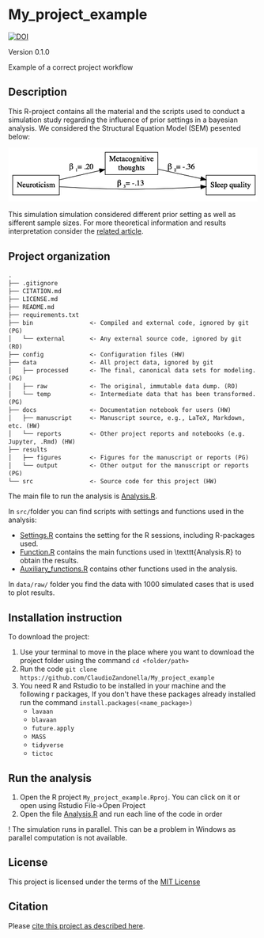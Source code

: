 # My_project_example

[![DOI](https://sandbox.zenodo.org/badge/DOI/10.5072/zenodo.507880.svg)](https://doi.org/10.5072/zenodo.507880)

Version 0.1.0

Example of a correct project workflow


## Description

This R-project contains all the material and the scripts used to conduct a simulation study regarding the influence of prior settings in a bayesian analysis. We considered the Structural Equation Model (SEM) pesented below:

![](docs/Figure/Plot_model.png)

This simulation simulation considered different prior setting as well as sifferent sample sizes. For more theoretical information and results interpretation consider the [related article](https://github.com/ClaudioZandonella/SIS_2020/blob/master/Documents/SIS_paper/author.pdf). 



## Project organization

```
.
├── .gitignore
├── CITATION.md
├── LICENSE.md
├── README.md
├── requirements.txt
├── bin                <- Compiled and external code, ignored by git (PG)
│   └── external       <- Any external source code, ignored by git (RO)
├── config             <- Configuration files (HW)
├── data               <- All project data, ignored by git
│   ├── processed      <- The final, canonical data sets for modeling. (PG)
│   ├── raw            <- The original, immutable data dump. (RO)
│   └── temp           <- Intermediate data that has been transformed. (PG)
├── docs               <- Documentation notebook for users (HW)
│   ├── manuscript     <- Manuscript source, e.g., LaTeX, Markdown, etc. (HW)
│   └── reports        <- Other project reports and notebooks (e.g. Jupyter, .Rmd) (HW)
├── results
│   ├── figures        <- Figures for the manuscript or reports (PG)
│   └── output         <- Other output for the manuscript or reports (PG)
└── src                <- Source code for this project (HW)
```

The main file to run the analysis is [Analysis.R](Analysis.R).

In `src/`folder you can find scripts with settings and functions used in the analysis:

- [Settings.R](src/Settings.R) contains the setting for the R sessions, including R-packages used.
- [Function.R](src/Functions.R) contains the main functions used in \texttt{Analysis.R} to obtain the results.
- [Auxiliary_functions.R](src/Auxiliary_functions.R) contains other functions used in the analysis.

In `data/raw/` folder you find the data with 1000 simulated cases that is used to plot results.


## Installation instruction

To download the project:

1. Use your terminal to move in the place where you want to download the project folder using the command `cd <folder/path>`
2. Run the code `git clone https://github.com/ClaudioZandonella/My_project_example`
3. You need R and Rstudio to be installed in your machine and the following r packages, If you don't have these packages already installed run the command `install.packages(<name_package>)`
    - `lavaan`
    - `blavaan`
    - `future.apply`
    - `MASS`
    - `tidyverse`
    - `tictoc`

## Run the analysis

1. Open the R project `My_project_example.Rproj`. You can click on it or open using Rstudio File->Open Project
2. Open the file [Analysis.R](Analysis.R) and run each line of the code in order

! The simulation runs in parallel. This can be a problem in Windows as parallel computation is not available.

## License

This project is licensed under the terms of the [MIT License](/LICENSE.md)


## Citation

Please [cite this project as described here](/CITATION.md).
